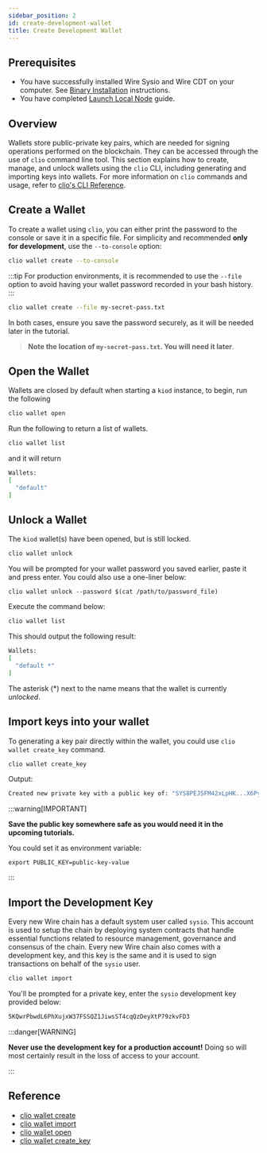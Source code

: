 ```yaml
---
sidebar_position: 2
id: create-development-wallet
title: Create Development Wallet
---
```



## Prerequisites

- You have successfully installed Wire Sysio and Wire CDT on your computer. See [Binary Installation](./install-dependencies.md#binary-installation) instructions.
- You have completed [Launch Local Node](./launch-local-node.mdx) guide.

## Overview

Wallets store public-private key pairs, which are needed for signing operations performed on the blockchain. They can be accessed through the use of `clio` command line tool. This section explains how to create, manage, and unlock wallets using the `clio` CLI, including generating and importing keys into wallets. For more information on `clio` commands and usage, refer to [clio's CLI Reference](../api-reference/tooling/clio/command-reference/index.md).

<!-- ## Prerequisites -->

## Create a Wallet

To create a wallet using `clio`, you can either print the password to the console or save it in a specific file. For simplicity and recommended **only for development**, use the `--to-console` option:

```bash
clio wallet create --to-console
```

:::tip
For production environments, it is recommended to use the `--file` option to avoid having your wallet password recorded in your bash history.
:::

```bash
clio wallet create --file my-secret-pass.txt
```

In both cases, ensure you save the password securely, as it will be needed later in the tutorial.

> **Note the location of `my-secret-pass.txt`. You will need it later**.

## Open the Wallet

Wallets are closed by default when starting a `kiod` instance, to begin, run the following

```bash
clio wallet open
```

Run the following to return a list of wallets.

```bash
clio wallet list
```

and it will return

```bash
Wallets:
[
  "default"
]
```

## Unlock a Wallet

The `kiod` wallet(s) have been opened, but is still locked.

```bash
clio wallet unlock
```

You will be prompted for your wallet password you saved earlier, paste it and press enter. You could also use a one-liner below:

`clio wallet unlock --password $(cat /path/to/password_file)`

Execute the command below:

```bash
clio wallet list
```

This should output the following result:

```bash
Wallets:
[
  "default *"
]
```

The asterisk (\*) next to the name means that the wallet is currently *unlocked*.

## Import keys into your wallet​

To generating a key pair directly within the wallet, you could use `clio wallet create_key` command.

```bash
clio wallet create_key
```

Output:

```bash
Created new private key with a public key of: "SYS8PEJ5FM42xLpHK...X6PymQu97KrGDJQY5Y"
```

:::warning[IMPORTANT]

**Save the public key somewhere safe as you would need it in the upcoming tutorials.**

You could set it as environment variable:

`export PUBLIC_KEY=public-key-value`

:::

## Import the Development Key​

Every new Wire chain has a default system user called `sysio`. This account is used to setup the chain by deploying system contracts that handle essential functions related to resource management, governance and consensus of the chain. Every new Wire chain also comes with a development key, and this key is the same and it is used to sign transactions on behalf of the `sysio` user.

```bash
clio wallet import
```

You'll be prompted for a private key, enter the `sysio` development key provided below:

```bash
5KQwrPbwdL6PhXujxW37FSSQZ1JiwsST4cqQzDeyXtP79zkvFD3
```

:::danger[WARNING]

**Never use the development key for a production account!** Doing so will most certainly result in the loss of access to your account.

:::

## Reference

- [clio wallet create](/docs/api-reference/tooling/clio/command-reference/wallet/create.md)
- [clio wallet import](/docs/api-reference/tooling/clio/command-reference/wallet/import.md)
- [clio wallet open](/docs/api-reference/tooling/clio/command-reference/wallet/open.md)
- [clio wallet create_key](/docs/api-reference/tooling/clio/command-reference/wallet/create-key.md)
